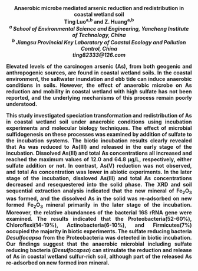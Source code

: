 <center><strong>Anaerobic microbe mediated arsenic reduction and redistribution in
coastal wetland soil<strong>

<center><strong>Ting Luo<sup>a,b</sup></strong> and Z. Huang<sup>a,b</sup>

<center><i><sup>a</sup> School of Environmental Science and Engineering, Yancheng Institute
of Technology, China</i>

<center><i><sup>b</sup> Jiangsu Provincial Key Laboratory of Coastal Ecology and Pollution
Control, China</i>

<center><i>ting82333@126.com</i>

<p style=text-align:justify>Elevated levels of the carcinogen arsenic (As), from both geogenic and
anthropogenic sources, are found in coastal wetland soils. In the
coastal environment, the saltwater inundation and ebb tide can induce
anaerobic conditions in soils. However, the effect of anaerobic microbe
on As reduction and mobility in coastal wetland with high sulfate has
not been reported, and the underlying mechanisms of this process remain
poorly understood.

<p style=text-align:justify>This study investigated speciation transformation and redistribution of
As in coastal wetland soil under anaerobic conditions using incubation
experiments and molecular biology techniques. The effect of microbial
sulfidogenesis on these processes was examined by addition of sulfate to
the incubation systems. The biotic incubation results clearly revealed
that As was reduced to As(III) and released in the early stage of the
incubation. Dissolved As(III) and total As concentrations all increased
and reached the maximum values of 12.0 and 64.8 μg/L, respectively,
either sulfate addition or not. In contrast, As(V) reduction was not
observed, and total As concentration was lower in abiotic experiments.
In the later stage of the incubation, dissloved As(III) and total As
concentrations decreased and resequestered into the solid phase. The XRD
and soil sequential extraction analysis indicated that the new mineral
of Fe<sub>2</sub>O<sub>3</sub> was formed, and the dissolved As in the solid was
re-adsorbed on new formed Fe<sub>2</sub>O<sub>3</sub> mineral primarily in the later stage
of the incubation. Moreover, the relative abundances of the bacterial
16S rRNA gene were examined. The results indicated that the
Proteobacteria(52-60%), Chloroflexi(14-19%), Actinobacteria(6-10%), and
Firmicutes(7%) occupied the majority in biotic experiments. The sulfate
reducing bacteria <i>Desulfocapsa</i> from the Proteobacteria was detected in
biotic incubation. Our findings suggest that the anaerobic microbial
including sulfate reducing bacteria (<i>Desulfocapsa</i>) can stimulate the
reduction and release of As in coastal wetland sulfur-rich soil,
although part of the released As re-adsorbed on new formed iron mineral.
